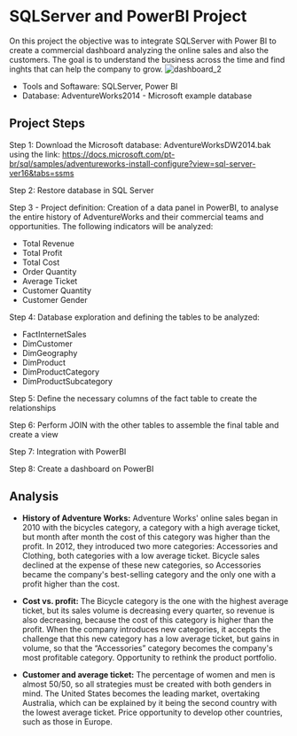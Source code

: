 # SQLServer and PowerBI Project
On this project the objective was to integrate SQLServer with Power BI to create a commercial dashboard analyzing the online sales and also the customers. The goal is to understand the business across the time and find inghts that can help the company to grow. 
![dashboard_2](https://github.com/user-attachments/assets/15fa3659-61bf-4358-a635-67120579b0c7)

- Tools and Softaware: SQLServer, Power BI
- Database: AdventureWorks2014 - Microsoft example database

## Project Steps

Step 1: Download the Microsoft database: AdventureWorksDW2014.bak using the link: https://docs.microsoft.com/pt-br/sql/samples/adventureworks-install-configure?view=sql-server-ver16&tabs=ssms

Step 2: Restore database in SQL Server

Step 3 - Project definition: Creation of a data panel in PowerBI, to analyse the entire history of AdventureWorks and their commercial teams and opportunities. The following indicators will be analyzed:

- Total Revenue
- Total Profit
- Total Cost
- Order Quantity
- Average Ticket
- Customer Quantity
- Customer Gender

Step 4: Database exploration and defining the tables to be analyzed:
- FactInternetSales
- DimCustomer
- DimGeography
- DimProduct
- DimProductCategory
- DimProductSubcategory

Step 5: Define the necessary columns of the fact table to create the relationships

Step 6: Perform JOIN with the other tables to assemble the final table and create a view

Step 7: Integration with PowerBI

Step 8: Create a dashboard on PowerBI

## Analysis
- **History of Adventure Works:**
Adventure Works' online sales began in 2010 with the bicycles category, a category with a high average ticket, but month after month the cost of this category was higher than the profit. In 2012, they introduced two more categories: Accessories and Clothing, both categories with a low average ticket. Bicycle sales declined at the expense of these new categories, so Accessories became the company's best-selling category and the only one with a profit higher than the cost.

- **Cost vs. profit:**
The Bicycle category is the one with the highest average ticket, but its sales volume is decreasing every quarter, so revenue is also decreasing, because the cost of this category is higher than the profit. When the company introduces new categories, it accepts the challenge that this new category has a low average ticket, but gains in volume, so that the “Accessories” category becomes the company's most profitable category. Opportunity to rethink the product portfolio.

- **Customer and average ticket:**
The percentage of women and men is almost 50/50, so all strategies must be created with both genders in mind. The United States becomes the leading market, overtaking Australia, which can be explained by it being the second country with the lowest average ticket. Price opportunity to develop other countries, such as those in Europe.










